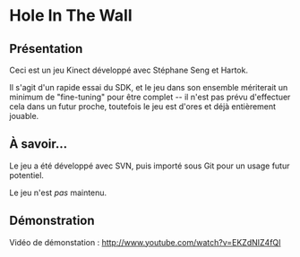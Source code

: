 Hole In The Wall
================

Présentation
------------

Ceci est un jeu Kinect développé avec Stéphane Seng et Hartok.

Il s'agit d'un rapide essai du SDK, et le jeu dans son ensemble mériterait un minimum de "fine-tuning" pour être complet -- il n'est pas prévu d'effectuer cela dans un futur proche, toutefois le jeu est d'ores et déjà entièrement jouable.

À savoir...
------------
Le jeu a été développé avec SVN, puis importé sous Git pour un usage futur potentiel.

Le jeu n'est *pas* maintenu.

Démonstration
-------------
Vidéo de démonstation : http://www.youtube.com/watch?v=EKZdNIZ4fQI
